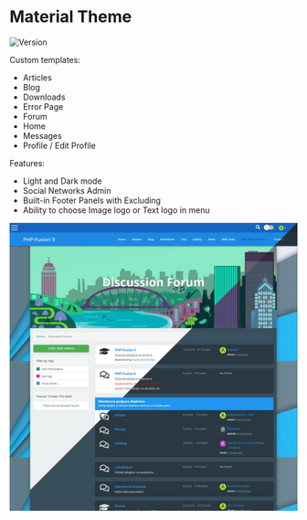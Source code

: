 # Material Theme

![Version](https://img.shields.io/badge/Version-1.0-blue.svg)

Custom templates:
 - Articles
 - Blog
 - Downloads
 - Error Page
 - Forum
 - Home
 - Messages
 - Profile / Edit Profile

 Features:
 - Light and Dark mode
 - Social Networks Admin
 - Built-in Footer Panels with Excluding
 - Ability to choose Image logo or Text logo in menu

![Preview](screenshot.jpg)
